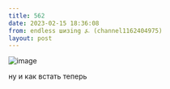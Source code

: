 ```yaml
---
title: 562
date: 2023-02-15 18:36:08
from: endless шизing ⍼ (channel1162404975)
layout: post
---
```


![image](photos/photo_26@15-02-2023_18-36-08.jpg)

ну и как встать теперь
